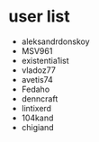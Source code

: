 # user list
* aleksandrdonskoy
* MSV961
* existentia1ist
* vladoz77
* avetis74
* Fedaho
* denncraft
* lintixerd
* 104kand
* chigiand
